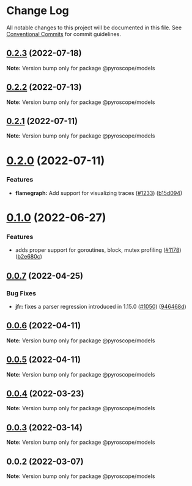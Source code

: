 # Change Log

All notable changes to this project will be documented in this file.
See [Conventional Commits](https://conventionalcommits.org) for commit guidelines.

## [0.2.3](https://github.com/pyroscope-io/pyroscope/compare/@pyroscope/models@0.2.2...@pyroscope/models@0.2.3) (2022-07-18)

**Note:** Version bump only for package @pyroscope/models





## [0.2.2](https://github.com/pyroscope-io/pyroscope/compare/@pyroscope/models@0.2.1...@pyroscope/models@0.2.2) (2022-07-13)

**Note:** Version bump only for package @pyroscope/models





## [0.2.1](https://github.com/pyroscope-io/pyroscope/compare/@pyroscope/models@0.2.0...@pyroscope/models@0.2.1) (2022-07-11)

**Note:** Version bump only for package @pyroscope/models





# [0.2.0](https://github.com/pyroscope-io/pyroscope/compare/@pyroscope/models@0.1.0...@pyroscope/models@0.2.0) (2022-07-11)


### Features

* **flamegraph:** Add support for visualizing traces ([#1233](https://github.com/pyroscope-io/pyroscope/issues/1233)) ([b15d094](https://github.com/pyroscope-io/pyroscope/commit/b15d094ebb06592a406b4b73485c0f316c411b08))





# [0.1.0](https://github.com/pyroscope-io/pyroscope/compare/@pyroscope/models@0.0.7...@pyroscope/models@0.1.0) (2022-06-27)


### Features

* adds proper support for goroutines, block, mutex profiling ([#1178](https://github.com/pyroscope-io/pyroscope/issues/1178)) ([b2e680c](https://github.com/pyroscope-io/pyroscope/commit/b2e680cfbf3c24856543f3a5478204cc24d7cbf7))





## [0.0.7](https://github.com/pyroscope-io/pyroscope/compare/@pyroscope/models@0.0.6...@pyroscope/models@0.0.7) (2022-04-25)


### Bug Fixes

* **jfr:** fixes a parser regression introduced in 1.15.0 ([#1050](https://github.com/pyroscope-io/pyroscope/issues/1050)) ([946468d](https://github.com/pyroscope-io/pyroscope/commit/946468dbf42ff4450edc94762812ddb4a5f3482d))





## [0.0.6](https://github.com/pyroscope-io/pyroscope/compare/@pyroscope/models@0.0.5...@pyroscope/models@0.0.6) (2022-04-11)

**Note:** Version bump only for package @pyroscope/models





## [0.0.5](https://github.com/pyroscope-io/pyroscope/compare/@pyroscope/models@0.0.4...@pyroscope/models@0.0.5) (2022-04-11)

**Note:** Version bump only for package @pyroscope/models





## [0.0.4](https://github.com/pyroscope-io/pyroscope/compare/@pyroscope/models@0.0.3...@pyroscope/models@0.0.4) (2022-03-23)

**Note:** Version bump only for package @pyroscope/models





## [0.0.3](https://github.com/pyroscope-io/pyroscope/compare/@pyroscope/models@0.0.2...@pyroscope/models@0.0.3) (2022-03-14)

**Note:** Version bump only for package @pyroscope/models





## 0.0.2 (2022-03-07)

**Note:** Version bump only for package @pyroscope/models
